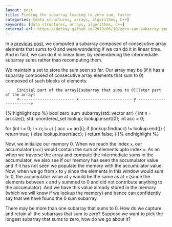 ```yaml
---
layout: post
title: Finding the subarray leading to zero sum, faster
categories: [data structures, arrays, algorithms, C++]
keywords: [data structures, arrays, algorithms, C++]
external-url: https://dotkay.github.io/2018/06/10/zero-sum-subarray-improved
---
```


In a [previous post](https://dotkay.github.io/2018/06/05/zero-sum-subarray), we computed a subarray composed of consecutive array elements that sums to 0 and were wondering if we can do it in linear time. And in fact, we can do it in linear time, by remembering the intermediate subarray sums rather than recomputing them.

We maintain a set to store the sum seen so far. Our array may be (if it has a subarray composed of consecutive array elements that sum to 0) composed of such blocks of elements:
```
     [initial part of the array][subarray that sums to 0][later part of the array]
     <------------------------ x ---------------------- y ----------------------->
```

{% highlight cpp %}
bool zero_sum_subarray(std::vector<int> arr)
{
  int n = arr.size();
  std::unordered_set<int> lookup;
  lookup.insert(0);
  int acc = 0;

  for (int i = 0; i < n; i++)
  {
    acc += arr[i];
    if (lookup.find(acc) != lookup.end())
    {
      return true;
    }
    else
      lookup.insert(acc);
  }
  return false;
}
{% endhighlight %}

Now, we initialize our memory 0. When we reach the index `x`, our accumulator (`acc`) would contain the sum of elements upto index `x`. As an when we traverse the array and compute the intermediate sums in the accumulator, we also see if our memory has seen the accumulator value and if it has not seen we populate the memory with the accumulator value. Now, when we go from `x` to `y` since the elements in this window would sum to 0, the accumulator value at `y` would be the same as at `x` (since the elements between `x` and `y` summed to 0 and did not contribute anything to the accumulator). And we have this value already stored in the memory (which we will know if we lookup the memory) and hence can confidently say that we have found the 0 sum subarray.

There may be more than one subarray that sums to 0. How do we capture and retain all the subarrays that sum to zero? Suppose we want to pick the longest subarray that sums to zero, how do we go about it?